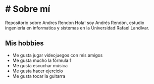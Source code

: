 # # Sobre mí
 Repositorio sobre Andres Rendon
Hola! soy Andrés Rendón, estudio ingeniería en informatica y sistemas en la Universidad Rafael Landívar.

## Mis hobbies
* Me gusta jugar videojuegos con mis amigos
* Me gusta mucho la fórmula 1
* Me gusta escuchar música
* Me gusta hacer ejercicio
* Me gusta tocar la guitarra